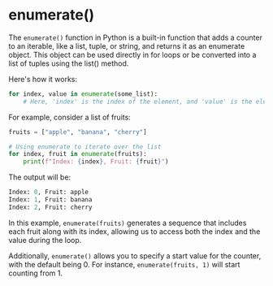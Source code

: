 # enumerate()

The ```enumerate()``` function in Python is a built-in function that adds a counter to an iterable, like a list, tuple, or string, and returns it as an enumerate object. This object can be used directly in for loops or be converted into a list of tuples using the list() method.

Here's how it works:
```python
for index, value in enumerate(some_list):
    # Here, 'index' is the index of the element, and 'value' is the element itself.
```

For example, consider a list of fruits:
```python
fruits = ["apple", "banana", "cherry"]

# Using enumerate to iterate over the list
for index, fruit in enumerate(fruits):
    print(f"Index: {index}, Fruit: {fruit}")
```

The output will be:

```python
Index: 0, Fruit: apple
Index: 1, Fruit: banana
Index: 2, Fruit: cherry
```

In this example, ```enumerate(fruits)``` generates a sequence that includes each fruit along with its index, allowing us to access both the index and the value during the loop.

Additionally, ```enumerate()``` allows you to specify a start value for the counter, with the default being 0. For instance, ```enumerate(fruits, 1)``` will start counting from 1.